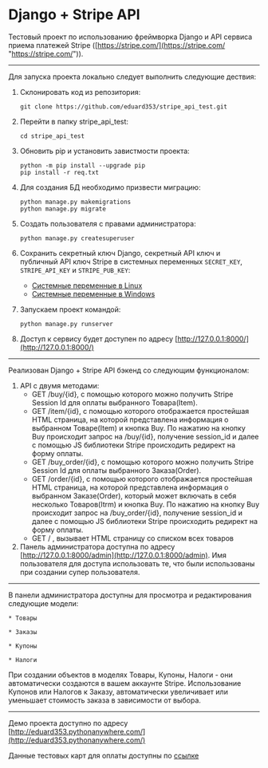 # Django + Stripe API

Тестовый проект по использованию фреймворка Django и API сервиса приема платежей Stripe ([https://stripe.com/](https://stripe.com/ "https://stripe.com/")).

---
Для запуска проекта локально следует выполнить следующие дествия:

1. Склонировать код из репозитория:

     ```
     git clone https://github.com/eduard353/stripe_api_test.git
     ```
     
2. Перейти в папку stripe_api_test:

    ```
    cd stripe_api_test
    ```
3. Обновить pip и установить завистмости проекта:

    ```
    python -m pip install --upgrade pip
    pip install -r req.txt
    ```    
4. Для создания БД необходимо призвести миграцию:

    ```
    python manage.py makemigrations
    python manage.py migrate
    ```
5. Создать пользователя с правами администратора:

    ```
    python manage.py createsuperuser
    ```
6. Сохранить секретный ключ Django, секретный API ключ и публичный API ключ Stripe в системных переменных ```SECRET_KEY```, ```STRIPE_API_KEY``` и ```STRIPE_PUB_KEY```:
   * [Системные переменные в Linux](https://losst.ru/peremennye-okruzheniya-v-linux?ysclid=l88zicstrj720325483)
   * [Системные переменные в Windows](https://lumpics.ru/environment-variables-in-windows-10/?ysclid=l88zhusv3s701805182)
   
  
7. Запускаем проект командой:
   ```
   python manage.py runserver
   ```
8. Доступ к сервису будет доступен по адресу [http://127.0.0.1:8000/](http://127.0.0.1:8000/)

---
Реализован Django + Stripe API бэкенд со следующим функционалом:
1. API с двумя методами:
   * GET /buy/{id}, c помощью которого можно получить Stripe Session Id для оплаты выбранного Товара(Item).
   * GET /item/{id}, c помощью которого отображается простейшая HTML страница, на которой представлена информация о выбранном Товаре(Item) и кнопка Buy. По нажатию на кнопку Buy происходит запрос на /buy/{id}, получение session_id и далее  с помощью JS библиотеки Stripe происходить редирект на форму оплаты.
   * GET /buy_order/{id}, c помощью которого можно получить Stripe Session Id для оплаты выбранного Заказа(Order).
   * GET /order/{id}, c помощью которого отображается простейшая HTML страница, на которой представлена информация о выбранном Заказе(Order), который может включать в себя несколько Товаров(Itrm) и кнопка Buy. По нажатию на кнопку Buy происходит запрос на /buy_order/{id}, получение session_id и далее  с помощью JS библиотеки Stripe происходить редирект на форму оплаты.
   * GET / , вызывает HTML страницу со списком всех товаров
2. Панель администратора доступна по адресу [http://127.0.0.1:8000/admin](http://127.0.0.1:8000/admin). Имя пользователя для доступа использовать те, что были использованы при создании супер пользователя.
---
В панели администратора доступны для просмотра и редактирования следующие модели:

    * Товары
    
    * Заказы
    
    * Купоны
    
    * Налоги
При создании объектов в моделях Товары, Купоны, Налоги - они автоматически создаются в вашем аккаунте Stripe.
Использование Купонов или Налогов к Заказу, автоматически увеличивает или уменьшает стоимость заказа в зависимости от выбора.

---

Демо проекта доступно по адресу [http://eduard353.pythonanywhere.com/](http://eduard353.pythonanywhere.com/)

Данные тестовых карт для оплаты доступны по [ссылке](https://stripe.com/docs/testing)
